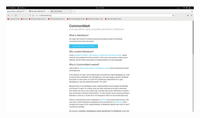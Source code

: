 ![](https://github.com/ArwaAhmed98/lab2VC/blob/main/img/Screenshot%20from%202021-12-09%2016-24-06.png)


